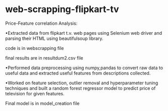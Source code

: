 # web-scrapping-flipkart-tv

Price-Feature correlation Analysis:

•Extracted data from flipkart t.v. web pages using Selenium web driver and parsing their HTML using beautifulsoup library. 

 code is in webscrapping file

 final results are in resultdum2.csv file

•Performed data preprocessing using numpy,pandas to convert raw data to useful data and extracted useful features from descriptions collected. 

•Worked on feature selection, outlier removal and hyperparameter tuning techniques and built a random forest regressor model to predict price of television for given features.

 Final model is in model_creation file
